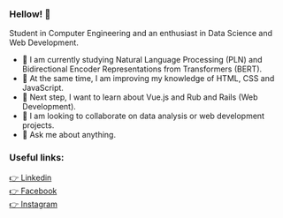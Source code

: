 ### Hellow! 👋

Student in Computer Engineering and an enthusiast in Data Science and Web Development.

- 🔭 I am currently studying Natural Language Processing (PLN) and Bidirectional Encoder Representations from Transformers (BERT).
- 🔭 At the same time, I am improving my knowledge of HTML, CSS and JavaScript.
- 🔭 Next step, I want to learn about Vue.js and Rub and Rails (Web Development).
- 👯 I am looking to collaborate on data analysis or web development projects.
- 💬 Ask me about anything.

### Useful links: 
[ 👉 Linkedin](www.linkedin.com/in/mateusbrugnaroto) <br>
[ 👉 Facebook](https://www.facebook.com/mateus.brugnaroto) <br>
[ 👉 Instagram](https://www.instagram.com/brugnaroto_mateus/)
<!--
**MBrugnaroto/MBrugnaroto** is a ✨ _special_ ✨ repository because its `README.md` (this file) appears on your GitHub profile.

Here are some ideas to get you started:

- 🔭 I’m currently working on ...
- 🌱 I’m currently learning ...
- 👯 I’m looking to collaborate on ...
- 🤔 I’m looking for help with ...
- 💬 Ask me about ...
- 📫 How to reach me: ...
- 😄 Pronouns: ...
- ⚡ Fun fact: ...
-->
